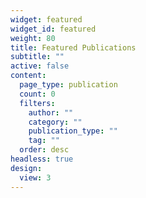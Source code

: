 ```yaml
---
widget: featured
widget_id: featured
weight: 80
title: Featured Publications
subtitle: ""
active: false
content:
  page_type: publication
  count: 0
  filters:
    author: ""
    category: ""
    publication_type: ""
    tag: ""
  order: desc
headless: true
design:
  view: 3
---
```

